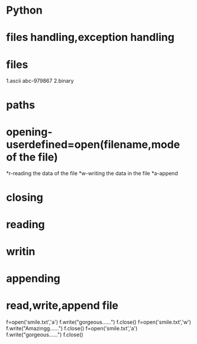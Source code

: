 # Python
# files handling,exception handling
# files
  1.ascii abc-979867
  2.binary
# paths
# opening-userdefined=open(filename,mode of the file)
  *r-reading the data of the file
  *w-writing the data in the file
  *a-append
# closing
# reading
# writin
# appending

# read,write,append file
f=open('smile.txt','a')
f.write("gorgeous......")
f.close()
f=open('smile.txt','w')
f.write("Amazingg......")
f.close()
f=open('smile.txt','a')
f.write("gorgeous......")
f.close()
